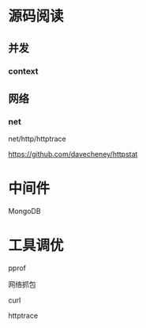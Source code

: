 # 源码阅读
## 并发

### context



## 网络
### net

net/http/httptrace

https://github.com/davecheney/httpstat



# 中间件

MongoDB



# 工具调优

pprof

网络抓包

curl

httptrace

